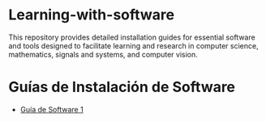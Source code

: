 # Learning-with-software
This repository provides detailed installation guides for essential software and tools designed to facilitate learning and research in computer science, mathematics, signals and systems, and computer vision. 

# Guías de Instalación de Software

- [Guía de Software 1](guides/software1.md)
